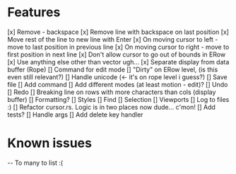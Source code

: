 # Features
[x] Remove - backspace
[x] Remove line with backspace on last position
[x] Move rest of the line to new line with Enter
[x] On moving cursor to left - move to last position in previous line
[x] On moving cursor to right - move to first position in next line
[x] Don't allow cursor to go out of bounds in ERow
[x] Use anything else other than vector ugh...
[x] Separate display from data buffer (Rope)
[] Command for edit mode
[] "Dirty" on ERow level, (is this even still relevant?)
[] Handle unicode (<- it's on rope level i guess?)
[] Save file
[] Add command
[] Add different modes (at least motion - edit)?
[] Undo
[] Redo
[] Breaking line on rows with more characters than cols (display buffer)
[] Formatting?
[] Styles
[] Find
[] Selection
[] Viewports
[] Log to files :)
[] Refactor cursor.rs. Logic is in two places now dude... c'mon!
[] Add tests?
[] Handle args
[] Add delete key handler

# Known issues
-- To many to list :( 
